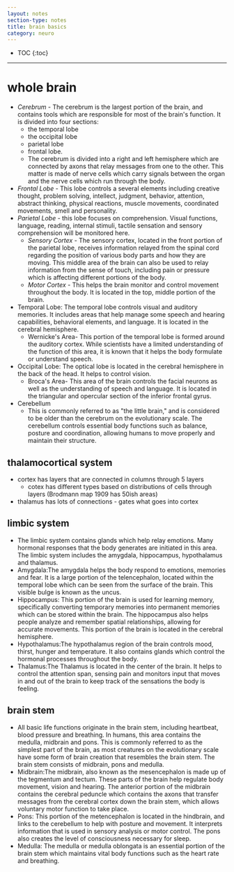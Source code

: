 ```yaml
---
layout: notes
section-type: notes
title: brain basics
category: neuro
---
```


* TOC
{:toc}

---

# whole brain
- *Cerebrum* - The cerebrum is the largest portion of the brain, and contains tools which are responsible for most of the brain's function. It is divided into four sections: 
  - the temporal lobe
  - the occipital lobe
  - parietal lobe
  - frontal lobe.
  - The cerebrum is divided into a right and left hemisphere which are connected by axons that relay messages from one to the other. This matter is made of nerve cells which carry signals between the organ and the nerve cells which run through the body.
- *Frontal Lobe* - This lobe controls a several elements including creative thought, problem solving, intellect, judgment, behavior, attention, abstract thinking, physical reactions, muscle movements, coordinated movements, smell and personality.
- *Parietal Lobe* - this lobe focuses on comprehension. Visual functions, language, reading, internal stimuli, tactile sensation and sensory comprehension will be monitored here.
  - *Sensory Cortex* - The sensory cortex, located in the front portion of the parietal lobe, receives information relayed from the spinal cord regarding the position of various body parts and how they are moving. This middle area of the brain can also be used to relay information from the sense of touch, including pain or pressure which is affecting different portions of the body.
  - *Motor Cortex* - This helps the brain monitor and control movement throughout the body. It is located in the top, middle portion of the brain.
- Temporal Lobe: The temporal lobe controls visual and auditory memories. It includes areas that help manage some speech and hearing capabilities, behavioral elements, and language. It is located in the cerebral hemisphere.
  - Wernicke's Area- This portion of the temporal lobe is formed around the auditory cortex. While scientists have a limited understanding of the function of this area, it is known that it helps the body formulate or understand speech.
- Occipital Lobe: The optical lobe is located in the cerebral hemisphere in the back of the head. It helps to control vision.
  - Broca's Area- This area of the brain controls the facial neurons as well as the understanding of speech and language. It is located in the triangular and opercular section of the inferior frontal gyrus.
- Cerebellum
  - This is commonly referred to as "the little brain," and is considered to be older than the cerebrum on the evolutionary scale. The cerebellum controls essential body functions such as balance, posture and coordination, allowing humans to move properly and maintain their structure.

## thalamocortical system

- cortex has layers that are connected in columns through 5 layers
  - cotex has different types based on distributions of cells through layers (Brodmann map 1909 has 50ish areas)
- thalamus has lots of connections - gates what goes into cortex

## limbic system

- The limbic system contains glands which help relay emotions. Many hormonal responses that the body generates are initiated in this area. The limbic system includes the amygdala, hippocampus, hypothalamus and thalamus.
- Amygdala:The amygdala helps the body respond to emotions, memories and fear. It is a large portion of the telencephalon, located within the temporal lobe which can be seen from the surface of the brain. This visible bulge is known as the uncus.
- Hippocampus: This portion of the brain is used for learning memory, specifically converting temporary memories into permanent memories which can be stored within the brain. The hippocampus also helps people analyze and remember spatial relationships, allowing for accurate movements. This portion of the brain is located in the cerebral hemisphere.
- Hypothalamus:The hypothalamus region of the brain controls mood, thirst, hunger and temperature. It also contains glands which control the hormonal processes throughout the body.
- Thalamus:The Thalamus is located in the center of the brain. It helps to control the attention span, sensing pain and monitors input that moves in and out of the brain to keep track of the sensations the body is feeling.

## brain stem

- All basic life functions originate in the brain stem, including heartbeat, blood pressure and breathing. In humans, this area contains the medulla, midbrain and pons. This is commonly referred to as the simplest part of the brain, as most creatures on the evolutionary scale have some form of brain creation that resembles the brain stem. The brain stem consists of midbrain, pons and medulla.
- Midbrain:The midbrain, also known as the mesencephalon is made up of the tegmentum and tectum. These parts of the brain help regulate body movement, vision and hearing. The anterior portion of the midbrain contains the cerebral peduncle which contains the axons that transfer messages from the cerebral cortex down the brain stem, which allows voluntary motor function to take place.
- Pons: This portion of the metencephalon is located in the hindbrain, and links to the cerebellum to help with posture and movement. It interprets information that is used in sensory analysis or motor control. The pons also creates the level of consciousness necessary for sleep.
- Medulla: The medulla or medulla oblongata is an essential portion of the brain stem which maintains vital body functions such as the heart rate and breathing.
